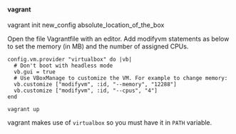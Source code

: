 #### vagrant

vagrant init new_config absolute_location_of_the_box

Open the file Vagrantfile with an editor.
Add modifyvm statements as below to set the
memory (in MB) and the number of assigned CPUs.

    config.vm.provider "virtualbox" do |vb|
      # Don't boot with headless mode
      vb.gui = true
      # Use VBoxManage to customize the VM. For example to change memory:
      vb.customize ["modifyvm", :id, "--memory", "12288"]
      vb.customize ["modifyvm", :id, "--cpus", "4"]
    end

`vagrant up`

vagrant makes use of `virtualbox` so you must have it in `PATH` variable.


